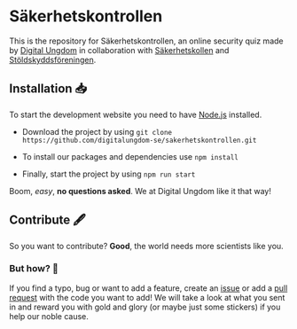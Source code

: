 # Säkerhetskontrollen

This is the repository for Säkerhetskontrollen, an online security quiz made by [Digital Ungdom](www.digitalungdom.se) in collaboration with [Säkerhetskollen](sakerhetskollen.se) and [Stöldskyddsföreningen](stoldskyddsforeningen.se).

## Installation 📥

To start the development website you need to have [Node.js](https://nodejs.org/en/download/) installed.

- Download the project by using `git clone https://github.com/digitalungdom-se/sakerhetskontrollen.git`

- To install our packages and dependencies use `npm install`

- Finally, start the project by using `npm run start`

Boom, _easy_, **no questions asked**. We at Digital Ungdom like it that way!

## Contribute 🖋️

So you want to contribute? **Good**, the world needs more scientists like you.

### But how? 🤔

If you find a typo, bug or want to add a feature, create an [issue](https://github.com/digitalungdom-se/sakerhetskontrollen/issues) or add a [pull request](https://github.com/digitalungdom-se/sakerhetskontrollen/pulls) with the code you want to add! We will take a look at what you sent in and reward you with gold and glory (or maybe just some stickers) if you help our noble cause.

